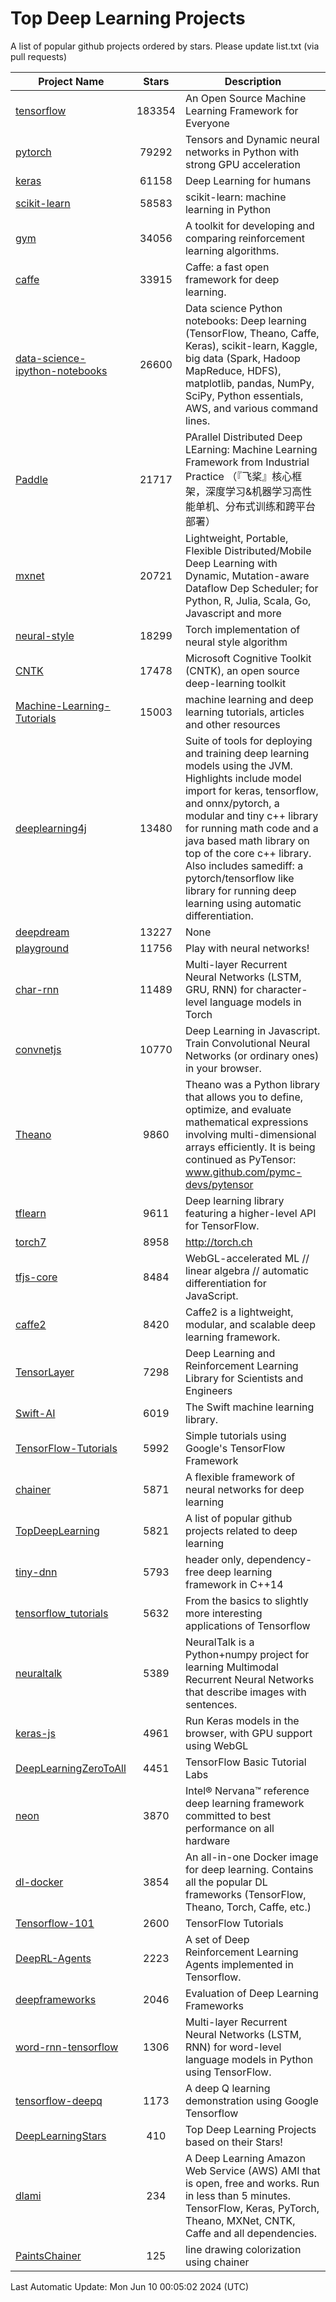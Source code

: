 # Top Deep Learning Projects
A list of popular github projects ordered by stars.
Please update list.txt (via pull requests)

|Project Name| Stars | Description |
| ---------- |:-----:| ----------- |
| [tensorflow](https://github.com/tensorflow/tensorflow) | 183354 | An Open Source Machine Learning Framework for Everyone |
| [pytorch](https://github.com/pytorch/pytorch) | 79292 | Tensors and Dynamic neural networks in Python with strong GPU acceleration |
| [keras](https://github.com/keras-team/keras) | 61158 | Deep Learning for humans |
| [scikit-learn](https://github.com/scikit-learn/scikit-learn) | 58583 | scikit-learn: machine learning in Python |
| [gym](https://github.com/openai/gym) | 34056 | A toolkit for developing and comparing reinforcement learning algorithms. |
| [caffe](https://github.com/BVLC/caffe) | 33915 | Caffe: a fast open framework for deep learning. |
| [data-science-ipython-notebooks](https://github.com/donnemartin/data-science-ipython-notebooks) | 26600 | Data science Python notebooks: Deep learning (TensorFlow, Theano, Caffe, Keras), scikit-learn, Kaggle, big data (Spark, Hadoop MapReduce, HDFS), matplotlib, pandas, NumPy, SciPy, Python essentials, AWS, and various command lines. |
| [Paddle](https://github.com/PaddlePaddle/Paddle) | 21717 | PArallel Distributed Deep LEarning: Machine Learning Framework from Industrial Practice （『飞桨』核心框架，深度学习&机器学习高性能单机、分布式训练和跨平台部署） |
| [mxnet](https://github.com/apache/mxnet) | 20721 | Lightweight, Portable, Flexible Distributed/Mobile Deep Learning with Dynamic, Mutation-aware Dataflow Dep Scheduler; for Python, R, Julia, Scala, Go, Javascript and more |
| [neural-style](https://github.com/jcjohnson/neural-style) | 18299 | Torch implementation of neural style algorithm |
| [CNTK](https://github.com/microsoft/CNTK) | 17478 | Microsoft Cognitive Toolkit (CNTK), an open source deep-learning toolkit |
| [Machine-Learning-Tutorials](https://github.com/ujjwalkarn/Machine-Learning-Tutorials) | 15003 | machine learning and deep learning tutorials, articles and other resources  |
| [deeplearning4j](https://github.com/deeplearning4j/deeplearning4j) | 13480 | Suite of tools for deploying and training deep learning models using the JVM. Highlights include model import for keras, tensorflow, and onnx/pytorch, a modular and tiny c++ library for running math code and a java based math library on top of the core c++ library. Also includes samediff: a pytorch/tensorflow like library for running deep learning using automatic differentiation. |
| [deepdream](https://github.com/google/deepdream) | 13227 | None |
| [playground](https://github.com/tensorflow/playground) | 11756 | Play with neural networks! |
| [char-rnn](https://github.com/karpathy/char-rnn) | 11489 | Multi-layer Recurrent Neural Networks (LSTM, GRU, RNN) for character-level language models in Torch |
| [convnetjs](https://github.com/karpathy/convnetjs) | 10770 | Deep Learning in Javascript. Train Convolutional Neural Networks (or ordinary ones) in your browser. |
| [Theano](https://github.com/Theano/Theano) | 9860 | Theano was a Python library that allows you to define, optimize, and evaluate mathematical expressions involving multi-dimensional arrays efficiently. It is being continued as PyTensor: www.github.com/pymc-devs/pytensor |
| [tflearn](https://github.com/tflearn/tflearn) | 9611 | Deep learning library featuring a higher-level API for TensorFlow. |
| [torch7](https://github.com/torch/torch7) | 8958 | http://torch.ch |
| [tfjs-core](https://github.com/tensorflow/tfjs-core) | 8484 | WebGL-accelerated ML // linear algebra // automatic differentiation for JavaScript. |
| [caffe2](https://github.com/facebookarchive/caffe2) | 8420 | Caffe2 is a lightweight, modular, and scalable deep learning framework. |
| [TensorLayer](https://github.com/tensorlayer/TensorLayer) | 7298 | Deep Learning and Reinforcement Learning Library for Scientists and Engineers  |
| [Swift-AI](https://github.com/Swift-AI/Swift-AI) | 6019 | The Swift machine learning library. |
| [TensorFlow-Tutorials](https://github.com/nlintz/TensorFlow-Tutorials) | 5992 | Simple tutorials using Google's TensorFlow Framework |
| [chainer](https://github.com/chainer/chainer) | 5871 | A flexible framework of neural networks for deep learning |
| [TopDeepLearning](https://github.com/aymericdamien/TopDeepLearning) | 5821 | A list of popular github projects related to deep learning |
| [tiny-dnn](https://github.com/tiny-dnn/tiny-dnn) | 5793 | header only, dependency-free deep learning framework in C++14 |
| [tensorflow_tutorials](https://github.com/pkmital/tensorflow_tutorials) | 5632 | From the basics to slightly more interesting applications of Tensorflow |
| [neuraltalk](https://github.com/karpathy/neuraltalk) | 5389 | NeuralTalk is a Python+numpy project for learning Multimodal Recurrent Neural Networks that describe images with sentences. |
| [keras-js](https://github.com/transcranial/keras-js) | 4961 | Run Keras models in the browser, with GPU support using WebGL |
| [DeepLearningZeroToAll](https://github.com/hunkim/DeepLearningZeroToAll) | 4451 | TensorFlow Basic Tutorial Labs |
| [neon](https://github.com/NervanaSystems/neon) | 3870 | Intel® Nervana™ reference deep learning framework committed to best performance on all hardware |
| [dl-docker](https://github.com/floydhub/dl-docker) | 3854 | An all-in-one Docker image for deep learning. Contains all the popular DL frameworks (TensorFlow, Theano, Torch, Caffe, etc.) |
| [Tensorflow-101](https://github.com/sjchoi86/Tensorflow-101) | 2600 | TensorFlow Tutorials |
| [DeepRL-Agents](https://github.com/awjuliani/DeepRL-Agents) | 2223 | A set of Deep Reinforcement Learning Agents implemented in Tensorflow. |
| [deepframeworks](https://github.com/zer0n/deepframeworks) | 2046 | Evaluation of Deep Learning Frameworks |
| [word-rnn-tensorflow](https://github.com/hunkim/word-rnn-tensorflow) | 1306 | Multi-layer Recurrent Neural Networks (LSTM, RNN) for word-level language models in Python using TensorFlow. |
| [tensorflow-deepq](https://github.com/siemanko/tensorflow-deepq) | 1173 | A deep Q learning demonstration using Google Tensorflow |
| [DeepLearningStars](https://github.com/hunkim/DeepLearningStars) | 410 | Top Deep Learning Projects based on their Stars! |
| [dlami](https://github.com/ritchieng/dlami) | 234 | A Deep Learning Amazon Web Service (AWS) AMI that is open, free and works. Run in less than 5 minutes. TensorFlow, Keras, PyTorch, Theano, MXNet, CNTK, Caffe and all dependencies. |
| [PaintsChainer](https://github.com/taizan/PaintsChainer) | 125 | line drawing colorization using chainer |

Last Automatic Update: Mon Jun 10 00:05:02 2024 (UTC)
